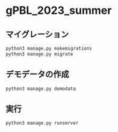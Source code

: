 # gPBL_2023_summer
## マイグレーション
```sh
python3 manage.py makemigrations
python3 manage.py migrate
```

## デモデータの作成
```sh
python3 manage.py demodata
```

## 実行
```sh
python3 manage.py runserver
```
